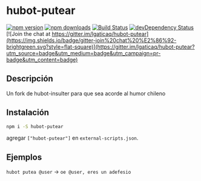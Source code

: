 # hubot-putear

[![npm version](https://img.shields.io/npm/v/hubot-putear.svg?style=flat-square)](https://www.npmjs.com/package/hubot-putear)
[![npm downloads](https://img.shields.io/npm/dm/hubot-putear.svg?style=flat-square)](https://www.npmjs.com/package/hubot-putear)
[![Build Status](https://img.shields.io/travis/lgaticaq/hubot-putear.svg?style=flat-square)](https://travis-ci.org/lgaticaq/hubot-putear)
[![devDependency Status](https://img.shields.io/david/dev/lgaticaq/hubot-putear.svg?style=flat-square)](https://david-dm.org/lgaticaq/hubot-putear#info=devDependencies)
[![Join the chat at https://gitter.im/lgaticaq/hubot-putear](https://img.shields.io/badge/gitter-join%20chat%20%E2%86%92-brightgreen.svg?style=flat-square)](https://gitter.im/lgaticaq/hubot-putear?utm_source=badge&utm_medium=badge&utm_campaign=pr-badge&utm_content=badge)

## Descripción
Un fork de hubot-insulter para que sea acorde al humor chileno

## Instalación
```bash
npm i -S hubot-putear
```

agregar `["hubot-putear"]` en `external-scripts.json`.

## Ejemplos
`hubot putea @user` -> `oe @user, eres un adefesio`
